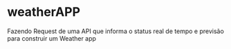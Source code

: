 # weatherAPP
Fazendo Request de uma API que informa o status real de tempo e previsão para construir um Weather app
